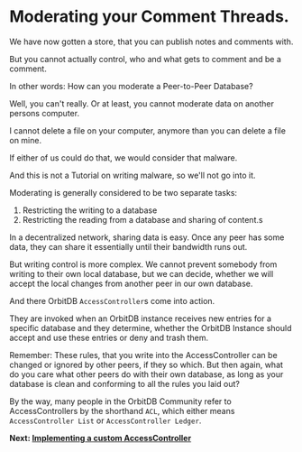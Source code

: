 # Moderating your Comment Threads.
We have now gotten a store, that
you can publish notes and comments with.

But you cannot actually
control, who and what
gets to comment and be a comment.

In other words: How can you moderate
a Peer-to-Peer Database?

Well, you can't really.
Or at least, you cannot
moderate data on another
persons computer.

I cannot delete a file on
your computer, anymore
than you can delete a file
on mine.

If either of us could do that,
we would consider that malware.

And this is not a Tutorial
on writing malware, so we'll not
go into it.

Moderating is generally considered
to be two separate tasks:
1. Restricting the writing to a database
2. Restricting the reading from a database and sharing of content.s

In a decentralized network, sharing data
is easy. Once any peer has some data, they
can share it essentially until their
bandwidth runs out.

But writing control is more complex.
We cannot prevent somebody from
writing to their own local
database, but we can decide,
whether we will accept the
local changes from another
peer in our own database.

And there OrbitDB `AccessController`s
come into action.

They are invoked when an OrbitDB
instance receives new entries for a specific
database and they determine, whether
the OrbitDB Instance should accept and
use these entries or deny and trash them.

Remember: These rules, that you write into
the AccessController can be changed or ignored
by other peers, if they so which.
But then again, what do you care what other
peers do with their own database, as long
as your database is clean and conforming to
all the rules you laid out?

By the way, many people in the OrbitDB
Community refer to AccessControllers by the
shorthand `ACL`, which either means `AccessController List`
or `AccessController Ledger`.

**Next: [Implementing a custom AccessController](06_Implementing_a_custom_AccessController.md)**
